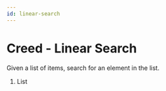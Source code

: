 ```yaml
---
id: linear-search
---
```


# Creed - Linear Search

Given a list of items, search for an element in the list.

1. List
